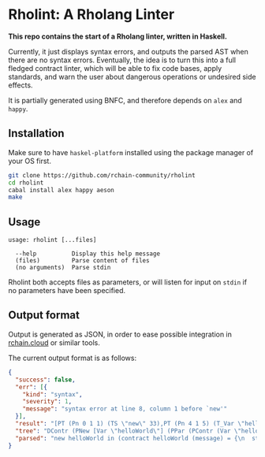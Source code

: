 # Rholint: A Rholang Linter

**This repo contains the start of a Rholang linter, written in Haskell.**

Currently, it just displays syntax errors, and outputs the parsed AST when
there are no syntax errors. Eventually, the idea is to turn this into a full
fledged contract linter, which will be able to fix code bases, apply standards,
and warn the user about dangerous operations or undesired side effects.

It is partially generated using BNFC, and therefore depends on `alex` and `happy`.


## Installation

Make sure to have `haskel-platform` installed using the package manager of your OS first.

```bash
git clone https://github.com/rchain-community/rholint
cd rholint
cabal install alex happy aeson
make
```


## Usage

```
usage: rholint [...files]

  --help          Display this help message
  (files)         Parse content of files
  (no arguments)  Parse stdin
```

Rholint both accepts files as parameters, or will listen for input on `stdin`
if no parameters have been specified.


## Output format

Output is generated as JSON, in order to ease possible integration in
[rchain.cloud](https://rchain.cloud) or similar tools.

The current output format is as follows:

```json
{
  "success": false,
  "err": [{
    "kind": "syntax",
    "severity": 1,
    "message": "syntax error at line 8, column 1 before `new'"
  }],
  "result": "[PT (Pn 0 1 1) (TS \"new\" 33),PT (Pn 4 1 5) (T_Var \"helloWorld\"),PT (Pn 15 1 16) (TS \"in\" 31), ...",
  "tree": "DContr (PNew [Var \"helloWorld\"] (PPar (PContr (Var \"helloWorld\") [CPtVar (VarPtVar (Var \"message\"))] ... ",
  "parsed": "new helloWorld in (contract helloWorld (message) = {\n  stdout ! (* message) ..."
}
```
